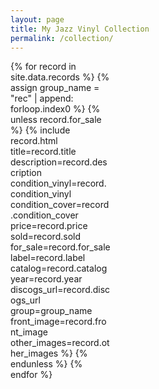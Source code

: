 ```yaml
---
layout: page
title: My Jazz Vinyl Collection
permalink: /collection/
---
```


<script src="https://code.jquery.com/jquery-3.6.0.min.js"></script>
<link href="https://cdn.jsdelivr.net/npm/lightbox2@2/dist/css/lightbox.min.css" rel="stylesheet" />
<script src="https://cdn.jsdelivr.net/npm/lightbox2@2/dist/js/lightbox.min.js"></script>

<div style="display: grid; grid-template-columns: repeat(auto-fill, minmax(160px, 1fr)); gap: 12px;">
  {% for record in site.data.records %}
    {% assign group_name = "rec" | append: forloop.index0 %}
    {% unless record.for_sale %}
    {% include record.html
      title=record.title
      description=record.description
      condition_vinyl=record.condition_vinyl
      condition_cover=record.condition_cover
      price=record.price
      sold=record.sold
      for_sale=record.for_sale
      label=record.label
      catalog=record.catalog
      year=record.year
      discogs_url=record.discogs_url
      group=group_name
      front_image=record.front_image
      other_images=record.other_images
    %}
    {% endunless %}
  {% endfor %}
</div>
